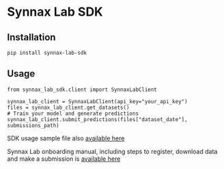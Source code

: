 # Synnax Lab SDK

## Installation

```
pip install synnax-lab-sdk
```

## Usage

```
from synnax_lab_sdk.client import SynnaxLabClient

synnax_lab_client = SynnaxLabClient(api_key="your_api_key")
files = synnax_lab_client.get_datasets()
# Train your model and generate predictions
synnax_lab_client.submit_predictions(files["dataset_date"], submissions_path)
```

SDK usage sample file also [available here](https://github.com/synnax-ai/synnax-lab-sdk/blob/master/samples/main.py)

Synnax Lab onboarding manual, including steps to register, download data and make a submission is [available here](https://github.com/synnax-ai/synnax-lab-sdk/blob/master/samples/onboarding_manual.ipynb)